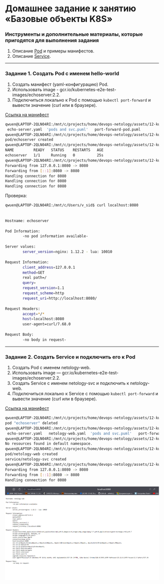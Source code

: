 # Домашнее задание к занятию «Базовые объекты K8S»

### Инструменты и дополнительные материалы, которые пригодятся для выполнения задания

1. Описание [Pod](https://kubernetes.io/docs/concepts/workloads/pods/) и примеры манифестов.
2. Описание [Service](https://kubernetes.io/docs/concepts/services-networking/service/).

------

### Задание 1. Создать Pod с именем hello-world

1. Создать манифест (yaml-конфигурацию) Pod.
2. Использовать image - gcr.io/kubernetes-e2e-test-images/echoserver:2.2.
3. Подключиться локально к Pod с помощью `kubectl port-forward` и вывести значение (curl или в браузере).

[Ссылка на манифест](assets/12-kuber-02/echo-server.yaml)

```sh
qwuen@LAPTOP-2QLN04RI:/mnt/c/projects/home/devops-netology/assets/12-kuber-02$ ls
 echo-server.yaml  'pods and svc.puml'   port-forward-pod.puml
qwuen@LAPTOP-2QLN04RI:/mnt/c/projects/home/devops-netology/assets/12-kuber-02$ kubectl apply -f echo-server.yaml
pod/echoserver created
qwuen@LAPTOP-2QLN04RI:/mnt/c/projects/home/devops-netology/assets/12-kuber-02$ kubectl get pods
NAME         READY   STATUS    RESTARTS   AGE
echoserver   1/1     Running   0          25s
qwuen@LAPTOP-2QLN04RI:/mnt/c/projects/home/devops-netology/assets/12-kuber-02$ kubectl port-forward pods/echoserver 8080:8080
Forwarding from 127.0.0.1:8080 -> 8080
Forwarding from [::1]:8080 -> 8080
Handling connection for 8080
Handling connection for 8080
Handling connection for 8080
```

Проверка:  
```sh
qwuen@LAPTOP-2QLN04RI:/mnt/c/Users/v_sid$ curl localhost:8080


Hostname: echoserver

Pod Information:
        -no pod information available-

Server values:
        server_version=nginx: 1.12.2 - lua: 10010

Request Information:
        client_address=127.0.0.1
        method=GET
        real path=/
        query=
        request_version=1.1
        request_scheme=http
        request_uri=http://localhost:8080/

Request Headers:
        accept=*/*
        host=localhost:8080
        user-agent=curl/7.68.0

Request Body:
        -no body in request-
```

------

### Задание 2. Создать Service и подключить его к Pod

1. Создать Pod с именем netology-web.
2. Использовать image — gcr.io/kubernetes-e2e-test-images/echoserver:2.2.
3. Создать Service с именем netology-svc и подключить к netology-web.
4. Подключиться локально к Service с помощью `kubectl port-forward` и вывести значение (curl или в браузере).

[Ссылка на манифест](/assets/12-kuber-02/netology-web.yaml)

```sh
qwuen@LAPTOP-2QLN04RI:/mnt/c/projects/home/devops-netology/assets/12-kuber-02$ kubectl delete -f echo-server.yaml
pod "echoserver" deleted
qwuen@LAPTOP-2QLN04RI:/mnt/c/projects/home/devops-netology/assets/12-kuber-02$ ls
 echo-server.yaml   netology-web.yaml  'pods and svc.puml'   port-forward-pod.puml
qwuen@LAPTOP-2QLN04RI:/mnt/c/projects/home/devops-netology/assets/12-kuber-02$ kubectl get pods
No resources found in default namespace.
qwuen@LAPTOP-2QLN04RI:/mnt/c/projects/home/devops-netology/assets/12-kuber-02$ kubectl apply -f netology-web.yaml
pod/netology-web created
service/netology-svc created
qwuen@LAPTOP-2QLN04RI:/mnt/c/projects/home/devops-netology/assets/12-kuber-02$ kubectl port-forward service/netology-svc 8080:8080
Forwarding from 127.0.0.1:8080 -> 8080
Forwarding from [::1]:8080 -> 8080
Handling connection for 8080
```

![](pic/12-kuber-2-echoserver.png)